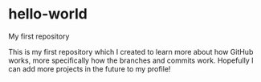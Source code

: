 # hello-world
My first repository

This is my first repository which I created to learn more about how GitHub works, more specifically how the branches and commits work.
Hopefully I can add more projects in the future to my profile!
